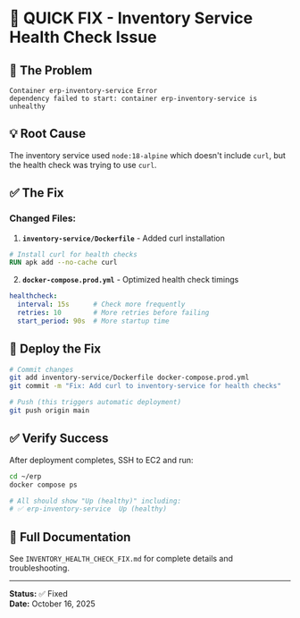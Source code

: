 # 🚀 QUICK FIX - Inventory Service Health Check Issue

## 🐛 The Problem
```
Container erp-inventory-service Error
dependency failed to start: container erp-inventory-service is unhealthy
```

## 💡 Root Cause
The inventory service used `node:18-alpine` which doesn't include `curl`, but the health check was trying to use `curl`.

## ✅ The Fix

### Changed Files:

1. **`inventory-service/Dockerfile`** - Added curl installation
```dockerfile
# Install curl for health checks
RUN apk add --no-cache curl
```

2. **`docker-compose.prod.yml`** - Optimized health check timings
```yaml
healthcheck:
  interval: 15s      # Check more frequently
  retries: 10        # More retries before failing  
  start_period: 90s  # More startup time
```

## 🚀 Deploy the Fix

```bash
# Commit changes
git add inventory-service/Dockerfile docker-compose.prod.yml
git commit -m "Fix: Add curl to inventory-service for health checks"

# Push (this triggers automatic deployment)
git push origin main
```

## ✅ Verify Success

After deployment completes, SSH to EC2 and run:

```bash
cd ~/erp
docker compose ps

# All should show "Up (healthy)" including:
# ✅ erp-inventory-service  Up (healthy)
```

## 📖 Full Documentation
See `INVENTORY_HEALTH_CHECK_FIX.md` for complete details and troubleshooting.

---

**Status:** ✅ Fixed  
**Date:** October 16, 2025

